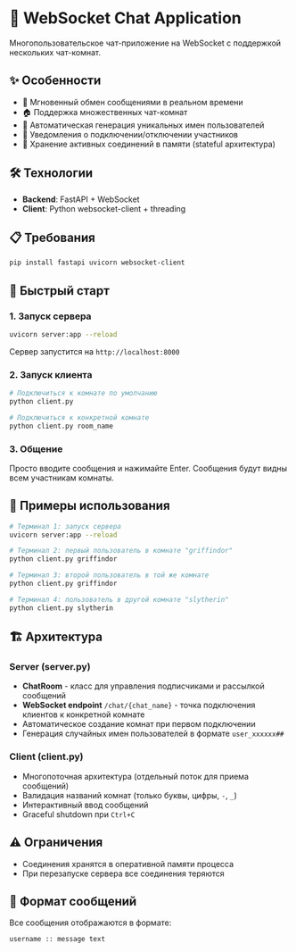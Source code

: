 # 💬 WebSocket Chat Application

Многопользовательское чат-приложение на WebSocket с поддержкой нескольких чат-комнат.

## ✨ Особенности

- 🚀 Мгновенный обмен сообщениями в реальном времени
- 🏠 Поддержка множественных чат-комнат
- 👤 Автоматическая генерация уникальных имен пользователей
- 🔄 Уведомления о подключении/отключении участников
- 💾 Хранение активных соединений в памяти (stateful архитектура)

## 🛠 Технологии

- **Backend**: FastAPI + WebSocket
- **Client**: Python websocket-client + threading

## 📋 Требования

```bash
pip install fastapi uvicorn websocket-client
```

## 🚀 Быстрый старт

### 1. Запуск сервера

```bash
uvicorn server:app --reload
```

Сервер запустится на `http://localhost:8000`

### 2. Запуск клиента

```bash
# Подключиться к комнате по умолчанию
python client.py

# Подключиться к конкретной комнате
python client.py room_name
```

### 3. Общение

Просто вводите сообщения и нажимайте Enter. Сообщения будут видны всем участникам комнаты.

## 📝 Примеры использования

```bash
# Терминал 1: запуск сервера
uvicorn server:app --reload

# Терминал 2: первый пользователь в комнате "griffindor"
python client.py griffindor

# Терминал 3: второй пользователь в той же комнате
python client.py griffindor

# Терминал 4: пользователь в другой комнате "slytherin"
python client.py slytherin
```

## 🏗 Архитектура

### Server (server.py)

- **ChatRoom** - класс для управления подписчиками и рассылкой сообщений
- **WebSocket endpoint** `/chat/{chat_name}` - точка подключения клиентов к конкретной комнате
- Автоматическое создание комнат при первом подключении
- Генерация случайных имен пользователей в формате `user_xxxxxx##`

### Client (client.py)

- Многопоточная архитектура (отдельный поток для приема сообщений)
- Валидация названий комнат (только буквы, цифры, `-`, `_`)
- Интерактивный ввод сообщений
- Graceful shutdown при `Ctrl+C`

## ⚠️ Ограничения

- Соединения хранятся в оперативной памяти процесса
- При перезапуске сервера все соединения теряются

## 🔧 Формат сообщений

Все сообщения отображаются в формате:
```
username :: message text
```


